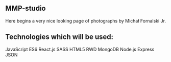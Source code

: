 ## MMP-studio

Here begins a very nice looking page of photographs by Michał Fornalski Jr. 

## Technologies which will be used: 

JavaScript ES6 React.js SASS HTML5 RWD MongoDB Node.js Express JSON